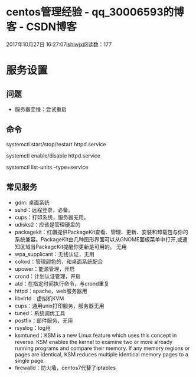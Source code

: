 # centos管理经验 - qq_30006593的博客 - CSDN博客





2017年10月27日 16:27:07[lshiwjx](https://me.csdn.net/qq_30006593)阅读数：177








# 服务设置

## 问题
- 服务器变慢：尝试重启

## 命令

systemctl start/stop/restart httpd.service 

systemctl enable/disable httpd.service 

systemctl list-units –type=service
## 常见服务
- gdm: 桌面系统
- sshd：远程登录，必备。
- cups：打印系统，服务器无用。
- udisks2：应该是管理硬盘的
- packagekit：红帽提供PackageKit查看、管理、更新、安装和卸载包与你的系统兼容。PackageKit由几种图形界面可以从GNOME面板菜单中打开,或通知区域当PackageKit提醒你更新是可用的。 无用
- wpa_supplicant：无线认证，无用
- colord：管理颜色的，和桌面系统配合
- upower：能源管理，开启
- crond：计划认证管理，开启
- atd：在指定时间执行命令，与crond重复
- httpd：apache，web服务器用
- libvirtd：虚拟机KVM
- cups：通用unix打印服务，服务器无用
- tuned：系统调优工具
- postfix：邮件服务，无用
- rsyslog：log用
- ksmtuned：KSM is a new Linux feature which uses this concept in reverse. KSM enables the kernel to examine two or more already running programs and compare their memory. If any memory regions or pages are identical, KSM reduces multiple identical memory pages to a single page. 
- firewalld：防火墙，centos7代替了iptables




